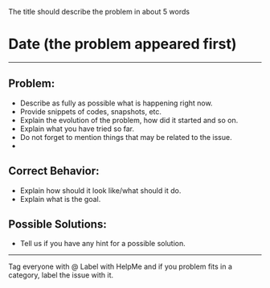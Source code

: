 The title should describe the problem in about 5 words
# Date (the problem appeared first)  
___
## Problem:  

+	Describe as fully as possible what is happening right now.  
+	Provide snippets of codes, snapshots, etc.  
+	Explain the evolution of the problem, how did it started and so on.  
+	Explain what you have tried so far.  
+	Do not forget to mention things that may be related to the issue.
+	

## Correct Behavior:  

+	Explain how should it look like/what should it do.  
+	Explain what is the goal.  

## Possible Solutions:  

+	Tell us if you have any hint for a possible solution.  

___
Tag everyone with @
Label with HelpMe and if you problem fits in a category, label the issue with it.
